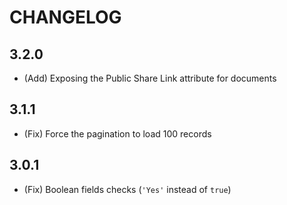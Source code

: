 # CHANGELOG

## 3.2.0

* (Add) Exposing the Public Share Link attribute for documents

## 3.1.1

* (Fix) Force the pagination to load 100 records

## 3.0.1

* (Fix) Boolean fields checks (`'Yes'` instead of `true`)

